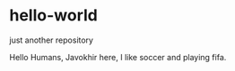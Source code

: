 # hello-world
just another repository

Hello Humans,
Javokhir here, I like soccer and playing fifa. 
